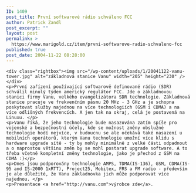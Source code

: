 ```yaml
---
ID: 1409
post_title: První softwarové rádio schváleno FCC
author: Patrick Zandl
post_excerpt: ""
layout: post
permalink: >
  https://www.marigold.cz/item/prvni-softwarove-radio-schvaleno-fcc
published: true
post_date: 2004-11-22 08:28:00
---
```

	<div class="rightbox"><img src="/wp-content/uploads/1/20041122-vanu-tower.jpg" alt="základnová stanice Vanu" width="205" height="230" /></div>
	<p>První zařízení používající softwarově definované rádio (SDR) schválil minulý týden americký regulátor FCC. Jde o základnovou stanici firmy Vanu, velkého evangelizátora SDR technologie. Základnová stanice pracuje ve frekvenčním pásmu 20 MHz - 3 GHz a je schopna poskytovat služby najednou na více technologiích (GSM i CDMA) a na více odlišných frekvencích. A jen tak na okraj, celá je postavená na Linuxu. </p>
	<p>Vanu říká, že jeho technologie bude nasazována zatím spíše pro vojenské a bezpečnostní účely, kde se možnost změny obslužné technologie hodí nejvíce, v budoucnu se ale očekává také nasazení u mobilních operátorů, kterým Vanu technologie umožní více klidu s hardware upgrade sítě - ty by mohly minimálně z velké části odpadnout a o naprostou většinu změn by se mohl postarat upgrade software. A to třeba včetně kompletní změny technologie, jako je přechod z GSM na CDMA :)</p>
	<p>Dnes jsou podporovány technologie AMPS, TDMA(IS-136), GSM, CDMA(IS-95 and IS-2000 1xRTT), Project25, Mobitex, FRS a FM radio - především je ale důležité, že Vanu základnovka jich může podporovat více najednou. </p>
	<p>Presentace <a href="http://vanu.com">výrobce zde</a>.
</p>